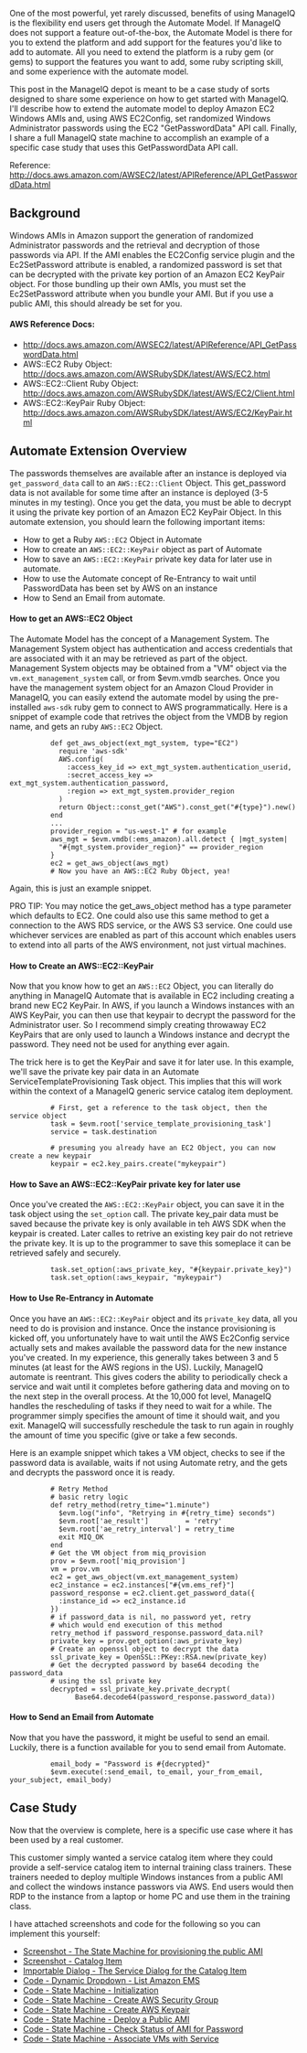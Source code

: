 
One of the most powerful, yet rarely discussed, benefits of using ManageIQ is the flexibility end users get through the Automate Model.  If ManageIQ does not support a feature out-of-the-box, the Automate Model is there for you to extend the platform and add support for the features you'd like to add to automate.  All you need to extend the platform is a ruby gem (or gems) to support the features you want to add, some ruby scripting skill, and some experience with the automate model.

This post in the ManageIQ depot is meant to be a case study of sorts designed to share some experience on how to get started with ManageIQ.  I'll describe how to extend the automate model to deploy Amazon EC2 Windows AMIs and, using AWS EC2Config, set randomized Windows Administrator passwords using the EC2 "GetPasswordData" API call.  Finally, I share a full ManageIQ state machine to accomplish an example of a specific case study that uses this GetPasswordData API call.

Reference: http://docs.aws.amazon.com/AWSEC2/latest/APIReference/API_GetPasswordData.html

Background
----------
Windows AMIs in Amazon support the generation of randomized Administrator passwords and the retrieval and decryption of those passwords via API.  If the AMI enables the EC2Config service plugin and the Ec2SetPassword attribute is enabled, a randomized password is set that can be decrypted with the private key portion of an Amazon EC2 KeyPair object.  For those bundling up their own AMIs, you must set the Ec2SetPassword attribute when you bundle your AMI.  But if you use a public AMI, this should already be set for you.


#### AWS Reference Docs:
- http://docs.aws.amazon.com/AWSEC2/latest/APIReference/API_GetPasswordData.html
- AWS::EC2 Ruby Object: http://docs.aws.amazon.com/AWSRubySDK/latest/AWS/EC2.html
- AWS::EC2::Client Ruby Object: http://docs.aws.amazon.com/AWSRubySDK/latest/AWS/EC2/Client.html
- AWS::EC2::KeyPair Ruby Object: http://docs.aws.amazon.com/AWSRubySDK/latest/AWS/EC2/KeyPair.html


Automate Extension Overview
---------------------------
The passwords themselves are available after an instance is deployed via ```get_password_data``` call to an `AWS::EC2::Client` Object.  This get_password data is not available for some time after an instance is deployed (3-5 minutes in my testing).  Once you get the data, you must be able to decrypt it using the private key portion of an Amazon EC2 KeyPair Object. In this automate extension, you should learn the following important items:

- How to get a Ruby `AWS::EC2` Object in Automate
- How to create an `AWS::EC2::KeyPair` object as part of Automate
- How to save an `AWS::EC2::KeyPair` private key data for later use in automate.
- How to use the Automate concept of Re-Entrancy to wait until PasswordData has been set by AWS on an instance
- How to Send an Email from automate.



#### How to get an AWS::EC2 Object

The Automate Model has the concept of a Management System.  The Management System object has authentication and access credentials that are associated with it an may be retrieved as part of the object.  Management System objects may be obtained from a "VM" object via the `vm.ext_management_system` call, or from $evm.vmdb searches.  Once you have the management system object for an Amazon Cloud Provider in ManageIQ, you can easily extend the automate model by using the pre-installed `aws-sdk` ruby gem to connect to AWS programmatically.  Here is a snippet of example code that retrives the object from the VMDB by region name, and gets an ruby `AWS::EC2` Object.
```
          def get_aws_object(ext_mgt_system, type="EC2")
            require 'aws-sdk'
            AWS.config(
              :access_key_id => ext_mgt_system.authentication_userid,
              :secret_access_key => ext_mgt_system.authentication_password,
              :region => ext_mgt_system.provider_region
            )
            return Object::const_get("AWS").const_get("#{type}").new()
          end
          ...
          provider_region = "us-west-1" # for example
          aws_mgt = $evm.vmdb(:ems_amazon).all.detect { |mgt_system|
            "#{mgt_system.provider_region}" == provider_region
          }
          ec2 = get_aws_object(aws_mgt)
          # Now you have an AWS::EC2 Ruby Object, yea!
```
Again, this is just an example snippet.

PRO TIP: You may notice the get_aws_object method has a type parameter which defaults to EC2.  One could also use this same method to get a connection to the AWS RDS service, or the AWS S3 service.  One could use whichever services are enabled as part of this account which enables users to extend into all parts of the AWS environment, not just virtual machines.
	

#### How to Create an AWS::EC2::KeyPair

Now that you know how to get an `AWS::EC2` Object, you can literally do anything in ManageIQ Automate that is available in EC2 including creating a brand new EC2 KeyPair.  In AWS, if you launch a Windows instances with an AWS KeyPair, you can then use that keypair to decrypt the password for the Administrator user.  So I recommend simply creating throwaway EC2 KeyPairs that are only used to launch a Windows instance and decrypt the password.  They need not be used for anything ever again.

The trick here is to get the KeyPair and save it for later use.  In this example, we'll save the private key pair data in an Automate ServiceTemplateProvisioning Task object.  This implies that this will work within the context of a ManageIQ generic service catalog item deployment.
```
          # First, get a reference to the task object, then the service object
          task = $evm.root['service_template_provisioning_task']
          service = task.destination

          # presuming you already have an EC2 Object, you can now create a new keypair
          keypair = ec2.key_pairs.create("mykeypair")
```
#### How to Save an AWS::EC2::KeyPair private key for later use

Once you've created the `AWS::EC2::KeyPair` object, you can save it in the task object using the `set_option` call.  The private key_pair data must be saved because the private key is only available in teh AWS SDK when the keypair is created.  Later calles to retrive an existing key pair do not retrieve the private key.  It is up to the programmer to save this someplace it can be retrieved safely and securely.
```
          task.set_option(:aws_private_key, "#{keypair.private_key}")
          task.set_option(:aws_keypair, "mykeypair")
```

#### How to Use Re-Entrancy in Automate

Once you have an `AWS::EC2::KeyPair` object and its `private_key` data, all you need to do is provision and instance.  Once the instance provisioning is kicked off, you unfortunately have to wait until the AWS Ec2Config service actually sets and makes available the password data for the new instance you've created.  In my experience, this generally takes between 3 and 5 minutes (at least for the AWS regions in the US).  Luckily, ManageIQ automate is reentrant.  This gives coders the ability to periodically check a service and wait until it completes before gathering data and moving on to the next step in the overall process.  At the 10,000 fot level, ManageIQ handles the rescheduling of tasks if they need to wait for a while.  The programmer simply specifies the amount of time it should wait, and you exit.  ManageIQ will successfully reschedule the task to run again in roughly the amount of time you specific (give or take a few seconds.

Here is an example snippet which takes a VM object, checks to see if the password data is available, waits if not using Automate retry, and the gets and decrypts the password once it is ready.
```
          # Retry Method
          # basic retry logic
          def retry_method(retry_time="1.minute")
            $evm.log("info", "Retrying in #{retry_time} seconds")
            $evm.root['ae_result']         = 'retry'
            $evm.root['ae_retry_interval'] = retry_time
            exit MIQ_OK
          end
          # Get the VM object from miq_provision
          prov = $evm.root['miq_provision']
          vm = prov.vm
          ec2 = get_aws_object(vm.ext_management_system)
          ec2_instance = ec2.instances["#{vm.ems_ref}"]
          password_response = ec2.client.get_password_data({
            :instance_id => ec2_instance.id
          })
          # if password_data is nil, no password yet, retry
          # which would end execution of this method
          retry_method if password_response.password_data.nil?
          private_key = prov.get_option(:aws_private_key)
          # Create an openssl object to decrypt the data
          ssl_private_key = OpenSSL::PKey::RSA.new(private_key)
          # Get the decrypted password by base64 decoding the password_data
          # using the ssl private key
          decrypted = ssl_private_key.private_decrypt(
                Base64.decode64(password_response.password_data))
```
         
#### How to Send an Email from Automate

Now that you have the password, it might be useful to send an email.  Luckily, there is a function available for you to send email from Automate.
```
          email_body = "Password is #{decrypted}"
          $evm.execute(:send_email, to_email, your_from_email, your_subject, email_body)
```


Case Study
----------

Now that the overview is complete, here is a specific use case where it has been
used by a real customer.

This customer simply wanted a service catalog item where they could provide
a self-service catalog item to internal training class trainers.  These trainers
needed to deploy multiple Windows instances from a public AMI and collect the
windows instance passwors via AWS.  End users would then RDP to the instance
from a laptop or home PC and use them in the training class.  

I have attached screenshots and code for the following so you can implement this yourself:

- [Screenshot - The State Machine for provisioning the public AMI](images/screenshot_statemachine.png)
- [Screenshot - Catalog Item](images/screenshot_amazon_training_class_catalog_item.png)
- [Importable Dialog - The Service Dialog for the Catalog Item](scripts/amazon_catalogitem_training_class_dialog.yaml)
- [Code - Dynamic Dropdown - List Amazon EMS](scripts/listAmazonEMS.rb)
- [Code - State Machine - Initialization](scripts/trainingClassItemInitialization.rb)
- [Code - State Machine - Create AWS Security Group](scripts/createAWSSecurityGroup.rb)
- [Code - State Machine - Create AWS Keypair](scripts/createAWSKeypair.rb)
- [Code - State Machine - Deploy a Public AMI](scripts/deployPublicAMI.rb)
- [Code - State Machine - Check Status of AMI for Password](scripts/publicAMIInstanceStatus.rb)
- [Code - State Machine - Associate VMs with Service](scripts/publicAMIAssociateWithService.rb)


